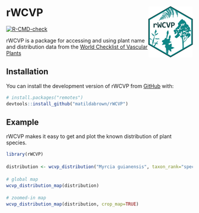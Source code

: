 
<!-- README.md is generated from README.Rmd. Please edit that file -->

  # rWCVP <a href="https://matildabrown.github.io/rWCVP/"><img src="man/figures/logo.png" align="right" height="138" /></a>

<!-- badges: start -->
<!-- badges: start -->

[![R-CMD-check](https://github.com/matildabrown/rWCVP/workflows/R-CMD-check/badge.svg)](https://github.com/matildabrown/rWCVP/actions)
<!-- badges: end -->

<!-- badges: end -->

rWCVP is a package for accessing and using plant name and distribution
data from the [World Checklist of Vascular
Plants](https://powo.science.kew.org/about-wcvp)

## Installation

You can install the development version of rWCVP from
[GitHub](https://github.com/) with:

``` r
# install.packages("remotes")
devtools::install_github("matildabrown/rWCVP")
```

## Example

rWCVP makes it easy to get and plot the known distribution of plant
species.

``` r
library(rWCVP)

distribution <- wcvp_distribution("Myrcia guianensis", taxon_rank="species")

# global map
wcvp_distribution_map(distribution)

# zoomed-in map
wcvp_distribution_map(distribution, crop_map=TRUE)
```
